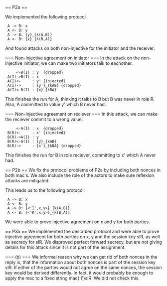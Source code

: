 

== P2a ==

We implemented the following protocol

     A -> B: x
     A <- B: y
     A -> B: {y}_{k(A,B)}
     A <- B: {x}_{k(B,A)}

And found attacks on both non-injective for the initiator and the receiver.

=== Non-Injective agreement on initiator ===
In the attack on the non-injective initiator, we can make two initiators talk
to eachother.

         <-B(I) : y  {dropped}
     A(I)->B(I) : x
     A(I)<-     : y' {injected}
     A(I)->     : {y'}_{kAB} {dropped}
     A(I)<-B(I) : {x}_{kBA}

This finishes the run for A, thinking it talks to B but B was never in role R.
Also, A committed to value y' which B never had.


=== Non-Injective agreement on reciever ===
In this attack, we can make the reciever commit to a wrong value:

         <-A(I) : x  {dropped}
     B(R)<-     : x' {injected}
     B(R)->A(I) : y
     B(R)<-A(I) : {y}_{kAB}
     B(R)->     : {x'}_{kBA} {dropped}

This finishes the run for B in role reciever, committing to x' which A never had.

== P2b ==
We fix the protocol problems of P2a by including both nonces in both mac's. We also
include the role of the actors to make sure reflexion attacks are mitigated.

This leads us to the following protocol:

     A -> B: x
     A <- B: y
     A -> B: {<'I',x,y>}_{k(A,B)}
     A <- B: {<'R',x,y>}_{k(B,A)}

We were able to prove injective agreement on x and y for both parties.

== P3a ==
We implemented the described protocol and were able to prove injective agreement for
both parties on x, y and the session key sIR, as well as secrecy for sIR.
We disproved perfect forward secrecy, but are not giving details for this attack
since it is not part of the assignment.

=== (b) ===
We informal reason why we can get rid of both nonces in the reply is, that the
information about both nonces is part of the session key sIR. If either of the
parties would not agree on the same nonces, the session key would be derived
differently. In fact, it would probably be enough to apply the mac to a fixed
string mac{'I'}sIR. We did not check this.



